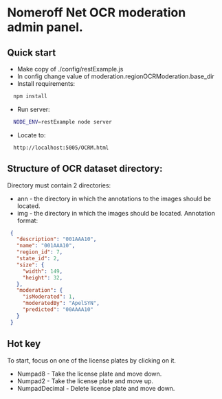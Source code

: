 # Nomeroff Net OCR moderation admin panel.


## Quick start
  * Make copy of ./config/restExample.js
  * In config change value of moderation.regionOCRModeration.base_dir
  * Install requirements:
  ```bash
    npm install
  ```
  * Run server:
  ```bash
    NODE_ENV=restExample node server
  ```
  * Locate to:
  ```url
    http://localhost:5005/OCRM.html
  ```
  
  
## Structure of OCR dataset directory:
   Directory must contain 2 directories:
   * ann - the directory in which the annotations to the images should be located. 
   * img - the directory in which the images should be located.
   Annotation format:
   ```json
    {
      "description": "001AAA10", 
      "name": "001AAA10",  
      "region_id": 7, 
      "state_id": 2, 
      "size": {
        "width": 149, 
        "height": 32,
      }, 
      "moderation": {
        "isModerated": 1, 
        "moderatedBy": "ApelSYN",
        "predicted": "00AAAA10"
      }
    }
   ```

## Hot key
To start, focus on one of the license plates by clicking on it.
   * Numpad8 - Take the license plate and move down.
   * Numpad2 - Take the license plate and move up.
   * NumpadDecimal - Delete license plate and move down.
      
